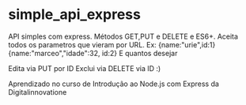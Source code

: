 # simple_api_express
API simples com express. Métodos GET,PUT e DELETE e ES6+. 
Aceita todos os parametros que vieram por URL. 
Ex: {name:"urie",id:1} 
{name:"marceo","idade":32, id:2}
E quantos desejar 

Edita via PUT por ID
Exclui via DELETE via ID :) 

Aprendizado no curso de Introdução ao Node.js com Express da Digitalinnovatione
